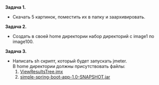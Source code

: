 **Задача 1.**  
- Скачать 5 картинок, поместить их в папку и заархивировать.

  
**Задача 2.**  
- Создать в своей home директории набор директорий с image1 по image100.

  
**Задача 3.**  
- Написать sh скрипт, который будет запускать jmeter.  
  В home директории должны присутствовать файлы:
  1) [ViewResultsTree.jmx][0]
  2) [simple-spring-boot-app-1.0-SNAPSHOT.jar][1]

  
[0]: https://github.com/SVBazuev/Per_Lab/blob/main/Linux_Bash/ViewResultsTree.jmx
[1]: https://github.com/SVBazuev/Per_Lab/blob/main/Linux_Bash/simple-spring-boot-app-1.0-SNAPSHOT.jar
